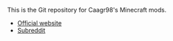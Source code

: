 This is the Git repository for Caagr98's Minecraft mods.

* [Official website](https://cubic.muncher.se/modded/)
* [Subreddit](https://reddit.com/r/C98Mods/)
